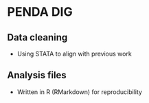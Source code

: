 # PENDA DIG 
## Data cleaning 

* Using STATA to align with previous work

## Analysis files 

* Written in R (RMarkdown) for reproducibility 